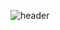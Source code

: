 ![header](https://capsule-render.vercel.app/api?type=soft&color=F5DDD9&text=(●'◡'●)&fontColor=AF5C56)
